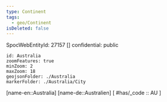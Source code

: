 ```yaml
---
type: Continent
tags:
  - geo/Continent
isDeleted: false
---
```

SpocWebEntityId: 27157
[]
confidential: public
```leaflet
id: Australia
zoomFeatures: true 
minZoom: 2 
maxZoom: 18
geojsonFolder: ./Australia
markerFolder: ./Australia/City
```

[name-en::Australia]
[name-de::Australien]
[ #has/_code  :: AU ]
